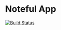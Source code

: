 Noteful App
============================

[![Build Status](https://travis-ci.org/thinkful-ei18/alisha_noteful_v3.svg?branch=master)](https://travis-ci.org/thinkful-ei18/alisha_noteful_v3)